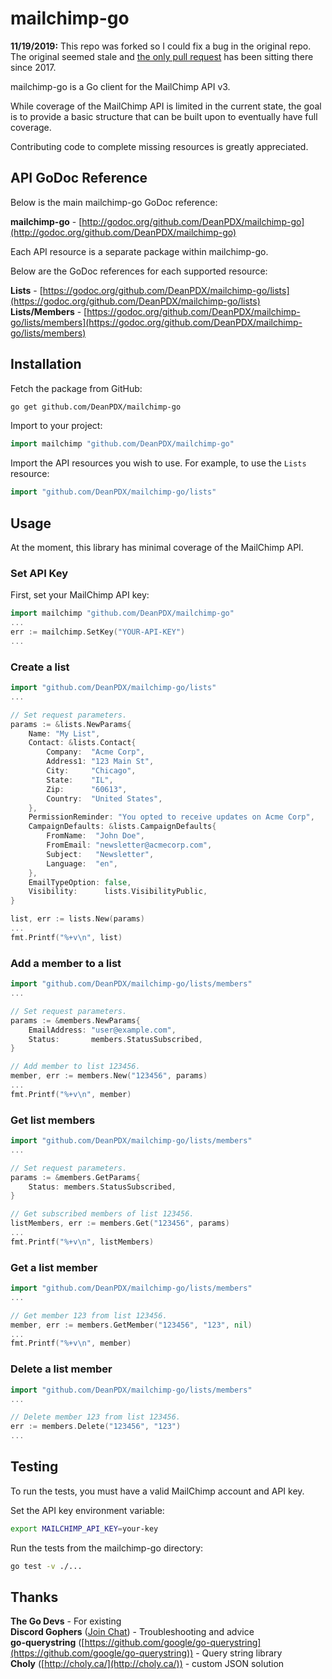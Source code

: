 # mailchimp-go

**11/19/2019:** This repo was forked so I could fix a bug in the original repo. The original seemed stale and [the only pull request](https://github.com/beeker1121/mailchimp-go/pull/1) has been sitting there since 2017.

mailchimp-go is a Go client for the MailChimp API v3.

While coverage of the MailChimp API is limited in the current state, the goal is to provide a basic structure that can be built upon to eventually have full coverage.

Contributing code to complete missing resources is greatly appreciated.

## API GoDoc Reference

Below is the main mailchimp-go GoDoc reference:

**mailchimp-go** - [http://godoc.org/github.com/DeanPDX/mailchimp-go](http://godoc.org/github.com/DeanPDX/mailchimp-go)

Each API resource is a separate package within mailchimp-go.

Below are the GoDoc references for each supported resource:

**Lists** - [https://godoc.org/github.com/DeanPDX/mailchimp-go/lists](https://godoc.org/github.com/DeanPDX/mailchimp-go/lists)  
**Lists/Members** - [https://godoc.org/github.com/DeanPDX/mailchimp-go/lists/members](https://godoc.org/github.com/DeanPDX/mailchimp-go/lists/members)

## Installation

Fetch the package from GitHub:

```sh
go get github.com/DeanPDX/mailchimp-go
```

Import to your project:

```go
import mailchimp "github.com/DeanPDX/mailchimp-go"
```

Import the API resources you wish to use. For example, to use the `Lists` resource:

```go
import "github.com/DeanPDX/mailchimp-go/lists"
```

## Usage

At the moment, this library has minimal coverage of the MailChimp API.

### Set API Key

First, set your MailChimp API key:

```go
import mailchimp "github.com/DeanPDX/mailchimp-go"
...
err := mailchimp.SetKey("YOUR-API-KEY")
...
```

### Create a list

```go
import "github.com/DeanPDX/mailchimp-go/lists"
...

// Set request parameters.
params := &lists.NewParams{
	Name: "My List",
	Contact: &lists.Contact{
		Company:  "Acme Corp",
		Address1: "123 Main St",
		City:     "Chicago",
		State:    "IL",
		Zip:      "60613",
		Country:  "United States",
	},
	PermissionReminder: "You opted to receive updates on Acme Corp",
	CampaignDefaults: &lists.CampaignDefaults{
		FromName:  "John Doe",
		FromEmail: "newsletter@acmecorp.com",
		Subject:   "Newsletter",
		Language:  "en",
	},
	EmailTypeOption: false,
	Visibility:      lists.VisibilityPublic,
}

list, err := lists.New(params)
...
fmt.Printf("%+v\n", list)
```

### Add a member to a list

```go
import "github.com/DeanPDX/mailchimp-go/lists/members"
...

// Set request parameters.
params := &members.NewParams{
	EmailAddress: "user@example.com",
	Status:       members.StatusSubscribed,
}

// Add member to list 123456.
member, err := members.New("123456", params)
...
fmt.Printf("%+v\n", member)
```

### Get list members

```go
import "github.com/DeanPDX/mailchimp-go/lists/members"
...

// Set request parameters.
params := &members.GetParams{
	Status: members.StatusSubscribed,
}

// Get subscribed members of list 123456.
listMembers, err := members.Get("123456", params)
...
fmt.Printf("%+v\n", listMembers)
```

### Get a list member

```go
import "github.com/DeanPDX/mailchimp-go/lists/members"
...

// Get member 123 from list 123456.
member, err := members.GetMember("123456", "123", nil)
...
fmt.Printf("%+v\n", member)
```

### Delete a list member

```go
import "github.com/DeanPDX/mailchimp-go/lists/members"
...

// Delete member 123 from list 123456.
err := members.Delete("123456", "123")
...
```

## Testing

To run the tests, you must have a valid MailChimp account and API key.

Set the API key environment variable:

```sh
export MAILCHIMP_API_KEY=your-key
```

Run the tests from the mailchimp-go directory:

```sh
go test -v ./...
```

## Thanks

**The Go Devs** - For existing  
**Discord Gophers** ([Join Chat](https://discordapp.com/channels/118456055842734083/118456055842734083)) - Troubleshooting and advice  
**go-querystring** ([https://github.com/google/go-querystring](https://github.com/google/go-querystring)) - Query string library  
**Choly** ([http://choly.ca/](http://choly.ca/)) - custom JSON solution